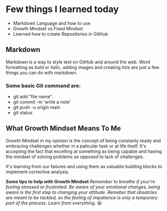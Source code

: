 # Few things I learned today

- Markdown Language and how to use
- Growth Mindset vs Fixed Mindset
- Learned how to create Repositories in GitHub

## Markdown
Markdown is a way to style text on GitHub and around the web. Word formatting as bold or italic, adding images and creating lists are just a few things you can do with markdown.

### Some basic Git command are:
- git add "file name".
- git commit -m 'write a note'
- git push -u origin main
- git status

## What Growth Mindset Means To Me
Growth Mindset in my opinion is the concept of being constanly ready and embracing challenges whether in a paticular task or at life itself. It's accepting the fact that excelling at something as being capable and having the mindset of solving problems as opposed to lack of challenges.

It's learning from our failures and using them as valuable building blocks to implement corrective analysis.

**Some tips to help with Growth Mindset**
*Remember to breathe if your're feeling stressed or frustrated.*
*Be aware of your emotional changes, being aware is the first step to changing your attitude.*
*Remeber that obsatcles are meant to be tackled, so the feeling of impatience is only a temporary part of the process.*
*Learn from everything.* 😃
